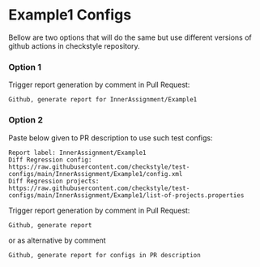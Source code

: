 # Example1 Configs

Bellow are two options that will do the same but use different versions
of github actions in checkstyle repository.


### Option 1
Trigger report generation by comment in Pull Request:
```
Github, generate report for InnerAssignment/Example1
```

### Option 2

Paste below given to PR description to use such test configs:
```
Report label: InnerAssignment/Example1
Diff Regression config: https://raw.githubusercontent.com/checkstyle/test-configs/main/InnerAssignment/Example1/config.xml
Diff Regression projects: https://raw.githubusercontent.com/checkstyle/test-configs/main/InnerAssignment/Example1/list-of-projects.properties
```

Trigger report generation by comment in Pull Request:
```
Github, generate report
```
or as alternative by comment
```
Github, generate report for configs in PR description
```
